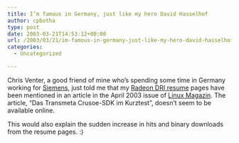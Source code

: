 ```yaml
---
title: I’m famous in Germany, just like my hero David Hasselhof
author: cpbotha
type: post
date: 2003-03-21T14:53:12+00:00
url: /2003/03/21/im-famous-in-germany-just-like-my-hero-david-hasselhof/
categories:
  - Uncategorized

---
```

Chris Venter, a good friend of mine who&#8217;s spending some time in Germany working for [Siemens][1], just told me that my [Radeon DRI resume][2] pages have been mentioned in an article in the April 2003 issue of [Linux Magazin][3]. The article, &#8220;Das Transmeta Crusoe-SDK im Kurztest&#8221;, doesn&#8217;t seem to be available online.

This would also explain the sudden increase in hits and binary downloads from the resume pages. :)

 [1]: http://www.siemens.de/
 [2]: http://cpbotha.net/dri_resume.html
 [3]: http://www.linux-magazin.de/Artikel/ausgabe/2003/04
